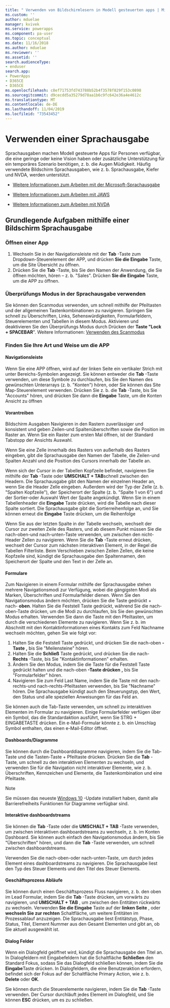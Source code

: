 ```yaml
---
title: " Verwenden von Bildschirmlesern in Modell gesteuerten apps | MicrosoftDocs"
ms.custom: ''
author: mduelae
manager: kvivek
ms.service: powerapps
ms.component: pa-user
ms.topic: conceptual
ms.date: 11/16/2018
ms.author: mduelae
ms.reviewer: ''
ms.assetid: ''
search.audienceType:
- enduser
search.app:
- PowerApps
- D365CE
- D365CE
ms.openlocfilehash: c8ef71753fd743788b52b4f3578f829f153c0898
ms.sourcegitcommit: d9cecdd5a35279d78aa1b6c9fc642e36a4e4612c
ms.translationtype: MT
ms.contentlocale: de-DE
ms.lasthandoff: 11/04/2019
ms.locfileid: "73543452"
---
```

# <a name="use-a-screen-reader"></a>Verwenden einer Sprachausgabe 


Sprachausgaben machen Modell gesteuerte Apps für Personen verfügbar, die eine geringe oder keine Vision haben oder zusätzliche Unterstützung für ein temporäres Szenario benötigen, z. b. die Augen Müdigkeit. Häufig verwendete Bildschirm Sprachausgaben, wie z. b. Sprachausgabe, Kiefer und NVDA, werden unterstützt. 

- [Weitere Informationen zum Arbeiten mit der Microsoft-Sprachausgabe](https://support.microsoft.com/help/22798)
- [Weitere Informationen zum Arbeiten mit JAWS](https://www.freedomscientific.com/Products/Blindness/JawsDocumentation)


- [Weitere Informationen zum Arbeiten mit NVDA](https://www.nvaccess.org/get-help/)


## <a name="basic-tasks-using-a-screen-reader"></a>Grundlegende Aufgaben mithilfe einer Bildschirm Sprachausgabe 

### <a name="open-an-app"></a>Öffnen einer App

1.  Wechseln Sie in der Navigationsleiste mit der **Tab** -Taste zum Dropdown-Steuerelement der APP, und drücken **Sie die Eingabe** Taste, um die Site Übersicht zu öffnen.
2.  Drücken Sie die **Tab** -Taste, bis Sie den Namen der Anwendung, die Sie öffnen möchten, hören – z. b. "Sales". Drücken **Sie die Eingabe** Taste, um die APP zu öffnen.

### <a name="use-scan-mode-in-narrator"></a>Überprüfungs Modus in der Sprachausgabe verwenden
Sie können den Scanmodus verwenden, um schnell mithilfe der Pfeiltasten und der allgemeinen Tastenkombinationen zu navigieren. Springen Sie schnell zu Überschriften, Links, Sehenswürdigkeiten, Formularfeldern, Steuerelementen und Tabellen in diesem Modus. Aktivieren und deaktivieren Sie den Überprüfungs Modus durch Drücken der **Taste "Lock + SPACEBAR**". Weitere Informationen: [Verwenden des Scanmodus](https://support.microsoft.com/help/22809/windows-10-narrator-using-scan-mode)

### <a name="find-your-way-around-the-app"></a>Finden Sie Ihre Art und Weise um die APP

#### <a name="navigation-bar"></a>Navigationsleiste
Wenn Sie eine APP öffnen, wird auf der linken Seite ein vertikaler Strich mit unter Bereichs-Symbolen angezeigt. Sie können entweder die **Tab** -Taste verwenden, um diese Symbole zu durchlaufen, bis Sie den Namen des gewünschten Unterarrays (z. b. "Konten") hören, oder Sie können das Site Map-Steuerelement verwenden. Drücken Sie z. b. die **Tab** -Taste, bis Sie "Accounts" hören, und drücken Sie dann die **Eingabe** Taste, um die Konten Ansicht zu öffnen

#### <a name="grids"></a>Vorantreiben
Bildschirm Ausgaben Navigieren in den Rastern zuverlässiger und konsistent und geben Zeilen-und Spaltenüberschriften sowie die Position im Raster an. Wenn Sie ein Raster zum ersten Mal öffnen, ist der Standard Tabstopp der Ansichts Auswahl. 

Wenn Sie eine Zelle innerhalb des Rasters von außerhalb des Rasters eingeben, gibt die Sprachausgabe den Namen der Tabelle, die Zeilen-und Spalten Anzahl und die Position des Cursors innerhalb der Tabelle an.

Wenn sich der Cursor in der Tabellen Kopfzeile befindet, navigieren Sie mithilfe der **Tab** -Taste oder **UMSCHALT + TAB**schnell zwischen den Headern. Die Sprachausgabe gibt den Namen der einzelnen Header an, wenn Sie die Header Zelle eingeben. Außerdem wird der Typ der Zelle (z. b. "Spalten Kopfzeile"), der Speicherort der Spalte (z. b. "Spalte 1 von 6") und der Sortier-oder Auswahl Wert der Spalte angekündigt. Wenn Sie in einem Tabellenheader die **Eingabe** Taste drücken, wird die Tabelle nach dieser Spalte sortiert. Die Sprachausgabe gibt die Sortierreihenfolge an, und Sie können erneut die **Eingabe** Taste drücken, um die Reihenfolge

Wenn Sie aus der letzten Spalte in der Tabelle wechseln, wechselt der Cursor zur zweiten Zeile des Rasters, und ab diesem Punkt müssen Sie die nach-oben-und nach-unten-Taste verwenden, um zwischen den nicht-Header Zellen zu navigieren. Wenn Sie die **Tab** -Taste erneut drücken, wechselt der Cursor zum nächsten interaktiven Element, in der Regel die Tabellen Filterliste. Beim Verschieben zwischen Zeilen Zellen, die keine Kopfzeile sind, kündigt die Sprachausgabe den Spaltennamen, den Speicherort der Spalte und den Text in der Zelle an.

#### <a name="forms"></a>Formulare
Zum Navigieren in einem Formular mithilfe der Sprachausgabe stehen mehrere Navigationsmodi zur Verfügung, wobei die gängigsten Modi als Marken, Überschriften und Formularfelder dienen. Wenn Sie den Navigationsmodus ändern möchten, drücken Sie die Taste gedrückt + nach- **oben**. Halten Sie die Feststell Taste gedrückt, während Sie die nach-oben-Taste drücken, um die Modi zu durchlaufen, bis Sie den gewünschten Modus erhalten. Verwenden Sie dann die Taste mit den Pfeiltasten, um durch die verschiedenen Elemente zu navigieren. Wenn Sie z. b. im Abschnitt mit den Kontaktinformationen eines Kontakts zum Feld Nachname wechseln möchten, gehen Sie wie folgt vor:

1.  Halten Sie die Feststell Taste gedrückt, und drücken Sie die nach-oben **-Taste** **,** bis Sie "Meilensteine" hören.
2.  Halten Sie die **Schließ** Taste gedrückt, und drücken Sie die nach- **Rechts** -Taste, bis Sie "Kontaktinformationen" erhalten.
3.  Ändern Sie den Modus, indem Sie die Taste für die Feststell Taste gedrückt halten und die nach-oben **-Taste drücken** **,** bis Sie "Formularfelder" hören.
4.  Navigieren Sie zum Feld Last Name, indem Sie die Taste mit den nach-rechts-und nach-rechts-Pfeiltasten verwenden, bis Sie "Nachname" hören. Die Sprachausgabe kündigt auch den Steuerungstyp, den Wert, den Status und alle speziellen Anweisungen für das Feld an.

Sie können auch die Tab-Taste verwenden, um schnell zu interaktiven Elementen im Formular zu navigieren. Einige Formularfelder verfügen über ein Symbol, das die Standardaktion ausführt, wenn Sie STRG + EINGABETASTE drücken. Ein e-Mail-Formular könnte z. b. ein Umschlag Symbol enthalten, das einen e-Mail-Editor öffnet. 

#### <a name="dashboardscharts"></a>Dashboards/Diagramme
Sie können durch die Dashboarddiagramme navigieren, indem Sie die Tab-Taste und die Tasten-Taste + Pfeiltaste drücken. Drücken Sie die **Tab** -Taste, um schnell zu den interaktiven Elementen zu wechseln, und verwenden Sie für die Navigation nicht interaktiver Elemente, wie z. b. Überschriften, Kennzeichen und Elemente, die Tastenkombination und eine Pfeiltaste.


> [!NOTE]
> Sie müssen das neueste [Windows 10](https://www.microsoft.com/enable/products/windows10/default.aspx) -Update installiert haben, damit alle Barrierefreiheits Funktionen für Diagramme verfügbar sind.

#### <a name="interactive-dashboard-streams"></a>Interaktive dashboardstreams
Sie können die **Tab** -Taste oder die **UMSCHALT + TAB** -Taste verwenden, um zwischen interaktiven dashboardstreams zu wechseln, z. b. im Konten Dashboard. Sie können auch einfach den Navigationsmodus ändern, bis Sie "Überschriften" hören, und dann die **Tab** -Taste verwenden, um schnell zwischen dashboardstreams.

Verwenden Sie die nach-oben-oder nach-unten-Taste, um durch jedes Element eines dashboardstreams zu navigieren. Die Sprachausgabe liest den Typ des Steuer Elements und den Titel des Steuer Elements.

#### <a name="business-process-flows"></a>Geschäftsprozess Abläufe
Sie können durch einen Geschäftsprozess Fluss navigieren, z. b. den oben im Lead Formular, indem Sie die **Tab** -Taste drücken, um vorwärts zu navigieren, und **UMSCHALT + TAB** , um zwischen den Entitäten rückwärts zu wechseln. Verwenden **Sie die Eingabe** Taste auf der **linken Seite** , oder **wechseln Sie zur rechten** Schaltfläche, um weitere Entitäten im Prozessablauf anzuzeigen. Die Sprachausgabe liest Entitätstyp, Phase, Status, Titel, Element Nummer aus den Gesamt Elementen und gibt an, ob Sie aktuell ausgewählt ist.

#### <a name="dialog-boxes"></a>Dialog Felder

Wenn ein Dialogfeld geöffnet wird, kündigt die Sprachausgabe den Titel an. In Dialogfeldern mit Eingabefeldern hat die Schaltfläche **Schließen** den Standard Fokus, sodass Sie das Dialogfeld schließen können, indem Sie die **Eingabe**Taste drücken. In Dialogfeldern, die eine Benutzeraktion erfordern, befindet sich der Fokus auf der Schaltfläche Primary Action, wie z. b. **Delete** oder **OK**.

Sie können durch die Steuerelemente navigieren, indem Sie die **Tab** -Taste verwenden. Der Cursor durchläuft jedes Element im Dialogfeld, und Sie können **ESC** drücken, um es zu schließen.


